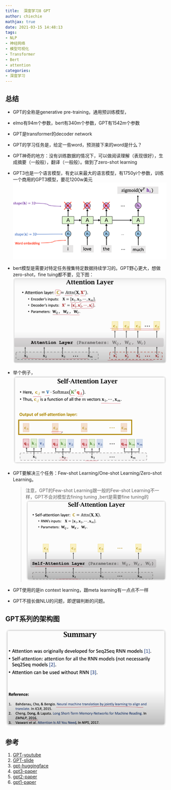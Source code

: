 ```yaml
---
title:  深度学习8 GPT
author: chiechie
mathjax: true
date: 2021-03-15 14:48:13
tags: 
- NLP
- 神经网络
- 模型可视化
- Transformer
- Bert
- attention
categories:
- 深度学习
---
```



## 总结

- GPT的全称是generative pre-training，通用预训练模型，
- elmo有94m个参数，bert有340m个参数，GPT有1542m个参数
- GPT是transformer的decoder network
- GPT的学习任务是，给定一些word，预测接下来的word是什么？
- GPT神奇的地方：没有训练数据的情况下，可以做阅读理解（表现很好），生成摘要（一般般），翻译（一般般）。做到了zero-shot learning
- GPT3也是一个语言模型，有史以来最大的语言模型，有1750yi个参数，训练一个商用的GPT3模型，要花1200w美元
![img.png](img.png)
- bert模型是需要对特定任务搜集特定数据持续学习的。GPT野心更大，想做zero-shot，fine tuing都不要，见下图：
  ![img_1.png](./img_1.png)
- 举个例子，
![img_2.png](./img_2.png)
- GPT要解决三个任务：Few-shot Learning/One-shot Learning/Zero-shot Learning。
  
    > 注意，GPT的Few-shot Learning跟一般的Few-shot Learning不一样，GPT不会对模型去fining tuning ,bert是需要fine tuning的
  ![img_3.png](img_3.png)
- GPT使用的是in context learning，跟meta learning有一点点不一样
- GPT不擅长做NLU的问题，即逻辑判断的问题。

## GPT系列的架构图

![img_4.png](img_4.png)

## 参考
1. [GPT-youtube](https://www.youtube.com/watch?v=DOG1L9lvsDY)
2. [GPT-slide](http://speech.ee.ntu.edu.tw/~tlkagk/courses/DLHLP20/GPT3%20(v6).pdf)
3. [gpt-huggingface](https://huggingface.co/openai-gpt)
4. [gpt3-paper](https://arxiv.org/pdf/2005.14165.pdf)
5. [gpt2-paper](https://d4mucfpksywv.cloudfront.net/better-language-models/language-models.pdf)
6. [gpt1-paper](https://www.cs.ubc.ca/~amuham01/LING530/papers/radford2018improving.pdf)